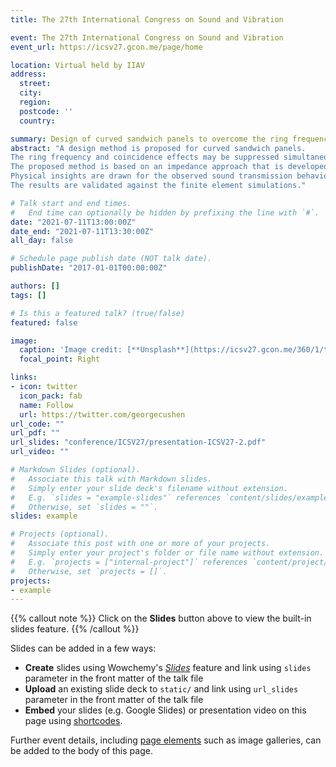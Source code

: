 ```yaml
---
title: The 27th International Congress on Sound and Vibration

event: The 27th International Congress on Sound and Vibration
event_url: https://icsv27.gcon.me/page/home

location: Virtual held by IIAV
address:
  street: 
  city: 
  region: 
  postcode: ''
  country: 

summary: Design of curved sandwich panels to overcome the ring frequency and coincidence effects.
abstract: "A design method is proposed for curved sandwich panels. 
The ring frequency and coincidence effects may be suppressed simultaneously based on such method, resulting in improved sound transmission loss properties of the curved sandwich panel in the low frequency range.
The proposed method is based on an impedance approach that is developed for the estimation of the sound transmission loss of curved sandwich panels.
Physical insights are drawn for the observed sound transmission behaviour of the panel based on the impedance approach over the frequency range of interest.
The results are validated against the finite element simulations."

# Talk start and end times.
#   End time can optionally be hidden by prefixing the line with `#`.
date: "2021-07-11T13:00:00Z"
date_end: "2021-07-11T13:30:00Z"
all_day: false

# Schedule page publish date (NOT talk date).
publishDate: "2017-01-01T00:00:00Z"

authors: []
tags: []

# Is this a featured talk? (true/false)
featured: false

image:
  caption: 'Image credit: [**Unsplash**](https://icsv27.gcon.me/360/1/tour/)'
  focal_point: Right

links:
- icon: twitter
  icon_pack: fab
  name: Follow
  url: https://twitter.com/georgecushen
url_code: ""
url_pdf: ""
url_slides: "conference/ICSV27/presentation-ICSV27-2.pdf"
url_video: ""

# Markdown Slides (optional).
#   Associate this talk with Markdown slides.
#   Simply enter your slide deck's filename without extension.
#   E.g. `slides = "example-slides"` references `content/slides/example-slides.md`.
#   Otherwise, set `slides = ""`.
slides: example

# Projects (optional).
#   Associate this post with one or more of your projects.
#   Simply enter your project's folder or file name without extension.
#   E.g. `projects = ["internal-project"]` references `content/project/deep-learning/index.md`.
#   Otherwise, set `projects = []`.
projects:
- example
---
```


{{% callout note %}}
Click on the **Slides** button above to view the built-in slides feature.
{{% /callout %}}

Slides can be added in a few ways:

- **Create** slides using Wowchemy's [*Slides*](https://wowchemy.com/docs/managing-content/#create-slides) feature and link using `slides` parameter in the front matter of the talk file
- **Upload** an existing slide deck to `static/` and link using `url_slides` parameter in the front matter of the talk file
- **Embed** your slides (e.g. Google Slides) or presentation video on this page using [shortcodes](https://wowchemy.com/docs/writing-markdown-latex/).

Further event details, including [page elements](https://wowchemy.com/docs/writing-markdown-latex/) such as image galleries, can be added to the body of this page.
